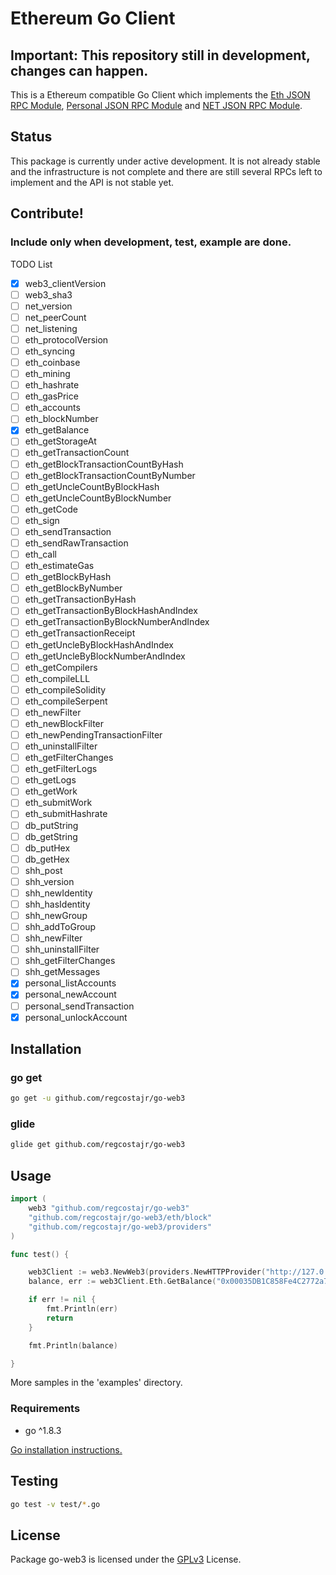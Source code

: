 # Ethereum Go Client

## Important: This repository still in development, changes can happen.

This is a Ethereum compatible Go Client
which implements the 
[Eth JSON RPC Module](https://github.com/ethereum/wiki/wiki/JSON-RPC),
[Personal JSON RPC Module](https://github.com/paritytech/parity/wiki/JSONRPC-personal-module) and
[NET JSON RPC Module](https://github.com/paritytech/parity/wiki/JSONRPC-net-module#net_version).

## Status

This package is currently under active development. It is not already stable and the infrastructure is not complete and there are still several RPCs left to implement and the API is not stable yet.

## Contribute!
### Include only when development, test, example are done.

TODO List

- [X] web3_clientVersion                      
- [ ] web3_sha3                               
- [ ] net_version                             
- [ ] net_peerCount                           
- [ ] net_listening                           
- [ ] eth_protocolVersion                     
- [ ] eth_syncing                             
- [ ] eth_coinbase                            
- [ ] eth_mining                              
- [ ] eth_hashrate                            
- [ ] eth_gasPrice                            
- [ ] eth_accounts                            
- [ ] eth_blockNumber                         
- [X] eth_getBalance                          
- [ ] eth_getStorageAt                        
- [ ] eth_getTransactionCount                 
- [ ] eth_getBlockTransactionCountByHash      
- [ ] eth_getBlockTransactionCountByNumber    
- [ ] eth_getUncleCountByBlockHash            
- [ ] eth_getUncleCountByBlockNumber          
- [ ] eth_getCode                             
- [ ] eth_sign                                
- [ ] eth_sendTransaction                     
- [ ] eth_sendRawTransaction                  
- [ ] eth_call                                
- [ ] eth_estimateGas                         
- [ ] eth_getBlockByHash                      
- [ ] eth_getBlockByNumber                    
- [ ] eth_getTransactionByHash                
- [ ] eth_getTransactionByBlockHashAndIndex   
- [ ] eth_getTransactionByBlockNumberAndIndex 
- [ ] eth_getTransactionReceipt               
- [ ] eth_getUncleByBlockHashAndIndex         
- [ ] eth_getUncleByBlockNumberAndIndex       
- [ ] eth_getCompilers                        
- [ ] eth_compileLLL                          
- [ ] eth_compileSolidity                     
- [ ] eth_compileSerpent                      
- [ ] eth_newFilter                           
- [ ] eth_newBlockFilter                      
- [ ] eth_newPendingTransactionFilter         
- [ ] eth_uninstallFilter                     
- [ ] eth_getFilterChanges                    
- [ ] eth_getFilterLogs                       
- [ ] eth_getLogs                             
- [ ] eth_getWork                             
- [ ] eth_submitWork                          
- [ ] eth_submitHashrate                      
- [ ] db_putString                            
- [ ] db_getString                            
- [ ] db_putHex                               
- [ ] db_getHex                               
- [ ] shh_post                                
- [ ] shh_version                             
- [ ] shh_newIdentity                         
- [ ] shh_hasIdentity                         
- [ ] shh_newGroup                            
- [ ] shh_addToGroup                          
- [ ] shh_newFilter                           
- [ ] shh_uninstallFilter                     
- [ ] shh_getFilterChanges                    
- [ ] shh_getMessages                         
- [X] personal_listAccounts                   
- [X] personal_newAccount                     
- [ ] personal_sendTransaction                
- [X] personal_unlockAccount                  

## Installation

### go get

```bash
go get -u github.com/regcostajr/go-web3
```

### glide

```bash
glide get github.com/regcostajr/go-web3
```

## Usage

```go
import (
	web3 "github.com/regcostajr/go-web3"
	"github.com/regcostajr/go-web3/eth/block"
	"github.com/regcostajr/go-web3/providers"
)

func test() {

	web3Client := web3.NewWeb3(providers.NewHTTPProvider("http://127.0.0.1:8545", 10))
	balance, err := web3Client.Eth.GetBalance("0x00035DB1C858Fe4C2772a779C6fEF0FdB850dE42", block.LATEST)

	if err != nil {
		fmt.Println(err)
		return
	}

	fmt.Println(balance)

}
```

More samples in the 'examples' directory.

### Requirements

* go ^1.8.3

[Go installation instructions.](https://golang.org/doc/install)

## Testing
```bash
go test -v test/*.go
```

## License

Package go-web3 is licensed under the [GPLv3](https://www.gnu.org/licenses/gpl-3.0.en.html) License.
